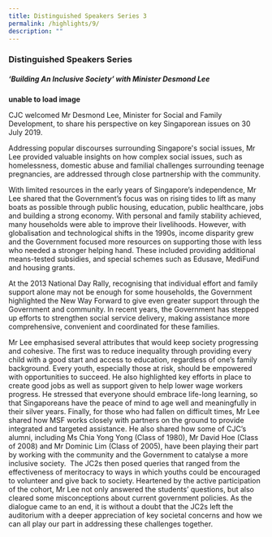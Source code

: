 ```yaml
---
title: Distinguished Speakers Series 3
permalink: /highlights/9/
description: ""
---
```

### **Distinguished Speakers Series**
##### **‘Building An Inclusive Society’ with Minister Desmond Lee**

**unable to load image**

CJC welcomed Mr Desmond Lee, Minister for Social and Family Development, to share his perspective on key Singaporean issues on 30 July 2019.

Addressing popular discourses surrounding Singapore's social issues, Mr Lee provided valuable insights on how complex social issues, such as homelessness, domestic abuse and familial challenges surrounding teenage pregnancies, are addressed through close partnership with the community.

With limited resources in the early years of Singapore’s independence, Mr Lee shared that the Government’s focus was on rising tides to lift as many boats as possible through public housing, education, public healthcare, jobs and building a strong economy. With personal and family stability achieved, many households were able to improve their livelihoods. However, with globalisation and technological shifts in the 1990s, income disparity grew and the Government focused more resources on supporting those with less who needed a stronger helping hand. These included providing additional means-tested subsidies, and special schemes such as Edusave, MediFund and housing grants. 

At the 2013 National Day Rally, recognising that individual effort and family support alone may not be enough for some households, the Government highlighted the New Way Forward to give even greater support through the Government and community. In recent years, the Government has stepped up efforts to strengthen social service delivery, making assistance more comprehensive, convenient and coordinated for these families. 

Mr Lee emphasised several attributes that would keep society progressing and cohesive. The first was to reduce inequality through providing every child with a good start and access to education, regardless of one’s family background. Every youth, especially those at risk, should be empowered with opportunities to succeed. He also highlighted key efforts in place to create good jobs as well as support given to help lower wage workers progress. He stressed that everyone should embrace life-long learning, so that Singaporeans have the peace of mind to age well and meaningfully in their silver years. Finally, for those who had fallen on difficult times, Mr Lee shared how MSF works closely with partners on the ground to provide integrated and targeted assistance. He also shared how some of CJC’s alumni, including Ms Chia Yong Yong (Class of 1980), Mr David Hoe (Class of 2008) and Mr Dominic Lim (Class of 2005), have been playing their part by working with the community and the Government to catalyse a more inclusive society.  The JC2s then posed queries that ranged from the effectiveness of meritocracy to ways in which youths could be encouraged to volunteer and give back to society. Heartened by the active participation of the cohort, Mr Lee not only answered the students’ questions, but also cleared some misconceptions about current government policies. As the dialogue came to an end, it is without a doubt that the JC2s left the auditorium with a deeper appreciation of key societal concerns and how we can all play our part in addressing these challenges together.